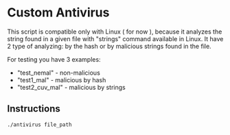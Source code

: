 # Custom Antivirus

This script is compatible only with Linux ( for now ), because it analyzes the string found in a given file with "strings" command available in Linux.
It have 2 type of analyzing: by the hash or by malicious strings found in the file.

For testing you have 3 examples:

- "test_nemal" - non-malicious
- "test1_mal" - malicious by hash
- "test2_cuv_mal" - malicious by strings

## Instructions

``` ./antivirus file_path ```
